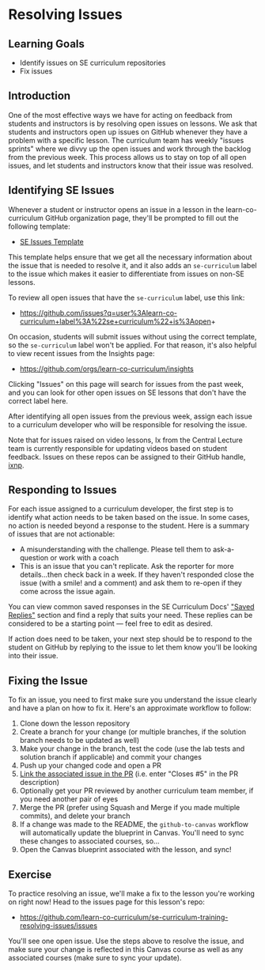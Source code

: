 # Resolving Issues

## Learning Goals

- Identify issues on SE curriculum repositories
- Fix issues

## Introduction

One of the most effective ways we have for acting on feedback from students and
instructors is by resolving open issues on lessons. We ask that students and
instructors open up issues on GitHub whenever they have a problem with a
specific lesson. The curriculum team has weekly "issues sprints" where we divvy
up the open issues and work through the backlog from the previous week. This
process allows us to stay on top of all open issues, and let students and
instructors know that their issue was resolved.

## Identifying SE Issues

Whenever a student or instructor opens an issue in a lesson in the
learn-co-curriculum GitHub organization page, they'll be prompted to fill out
the following template:

- [SE Issues Template](https://github.com/learn-co-curriculum/.github/blob/main/.github/ISSUE_TEMPLATE/se_report.yml)

This template helps ensure that we get all the necessary information about the
issue that is needed to resolve it, and it also adds an `se-curriculum` label to
the issue which makes it easier to differentiate from issues on non-SE lessons.

To review all open issues that have the `se-curriculum` label, use this link:

- <https://github.com/issues?q=user%3Alearn-co-curriculum+label%3A%22se+curriculum%22+is%3Aopen>+

On occasion, students will submit issues without using the correct template, so
the `se-curriculum` label won't be applied. For that reason, it's also helpful
to view recent issues from the Insights page:

- <https://github.com/orgs/learn-co-curriculum/insights>

Clicking "Issues" on this page will search for issues from the past week, and
you can look for other open issues on SE lessons that don't have the correct
label here.

After identifying all open issues from the previous week, assign each issue to a
curriculum developer who will be responsible for resolving the issue.

Note that for issues raised on video lessons, Ix from the Central Lecture team
is currently responsible for updating videos based on student feedback. Issues
on these repos can be assigned to their GitHub handle,
[ixnp](https://github.com/ixnp).

## Responding to Issues

For each issue assigned to a curriculum developer, the first step is to identify
what action needs to be taken based on the issue. In some cases, no action is
needed beyond a response to the student. Here is a summary of issues that are
not actionable:

- A misunderstanding with the challenge. Please tell them to ask-a-question or
  work with a coach
- This is an issue that you can't replicate. Ask the reporter for more
  details...then check back in a week. If they haven't responded close the issue
  (with a smile! and a comment) and ask them to re-open if they come across the
  issue again.

You can view common saved responses in the SE Curriculum Docs' ["Saved
Replies"][saved replies] section and find a reply that suits your need. These
replies can be considered to be a starting point — feel free to edit as desired.

[saved replies]:
  https://musical-waddle-2d4eff4c.pages.github.io/docs/issues/saved-replies/canvas-raised-issue-success

If action does need to be taken, your next step should be to respond to the
student on GitHub by replying to the issue to let them know you'll be looking
into their issue.

## Fixing the Issue

To fix an issue, you need to first make sure you understand the issue clearly
and have a plan on how to fix it. Here's an approximate workflow to follow:

1. Clone down the lesson repository
2. Create a branch for your change (or multiple branches, if the solution branch
   needs to be updated as well)
3. Make your change in the branch, test the code (use the lab tests and solution
   branch if applicable) and commit your changes
4. Push up your changed code and open a PR
5. [Link the associated issue in the PR][link issue] (i.e. enter "Closes #5" in
   the PR description)
6. Optionally get your PR reviewed by another curriculum team member, if you
   need another pair of eyes
7. Merge the PR (prefer using Squash and Merge if you made multiple commits),
   and delete your branch
8. If a change was made to the README, the `github-to-canvas` workflow will
   automatically update the blueprint in Canvas. You'll need to sync these
   changes to associated courses, so...
9. Open the Canvas blueprint associated with the lesson, and sync!

## Exercise

To practice resolving an issue, we'll make a fix to the lesson you're working on
right now! Head to the issues page for this lesson's repo:

- <https://github.com/learn-co-curriculum/se-curriculum-training-resolving-issues/issues>

You'll see one open issue. Use the steps above to resolve the issue, and make
sure your change is reflected in this Canvas course as well as any associated
courses (make sure to sync your update).

[link issue]:
  https://docs.github.com/en/issues/tracking-your-work-with-issues/linking-a-pull-request-to-an-issue
